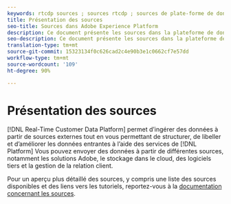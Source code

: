 ```yaml
---
keywords: rtcdp sources ; sources rtcdp ; sources de plate-forme de données client en temps réel
title: Présentation des sources
seo-title: Sources dans Adobe Experience Platform
description: Ce document présente les sources dans la plateforme de données client en temps réel
seo-description: Ce document présente les sources dans la plateforme de données client en temps réel
translation-type: tm+mt
source-git-commit: 15323134f0c626cad2c4e90b3e1c0662cf7e57dd
workflow-type: tm+mt
source-wordcount: '109'
ht-degree: 90%

---
```



# Présentation des sources

[!DNL Real-Time Customer Data Platform] permet d’ingérer des données à partir de sources externes tout en vous permettant de structurer, de libeller et d’améliorer les données entrantes à l’aide des services de [!DNL Platform] Vous pouvez envoyer des données à partir de différentes sources, notamment les solutions Adobe, le stockage dans le cloud, des logiciels tiers et la gestion de la relation client.

Pour un aperçu plus détaillé des sources, y compris une liste des sources disponibles et des liens vers les tutoriels, reportez-vous à la [documentation concernant les sources](../../sources/home.md).